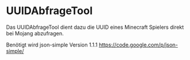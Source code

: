 UUIDAbfrageTool
===========

Das UUIDAbfrageTool dient dazu die UUID eines Minecraft Spielers direkt bei Mojang abzufragen.

Benötigt wird json-simple Version 1.1.1
https://code.google.com/p/json-simple/

